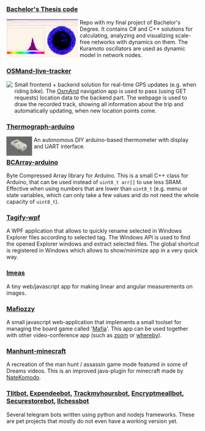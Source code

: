 ### [Bachelor's Thesis code](https://github.com/wi1k1n/simulation-dynamic-systems)
[<img src="https://github.com/wi1k1n/simulation-dynamic-systems/raw/master/figures/title-img.png" height="100" align="left" style="margin-right: 5px;">](https://github.com/wi1k1n/simulation-dynamic-systems)
Repo with my final project of Bachelor's Degree. It contains C# and C++ solutions for calculating, analyzing and visualizing scale-free networks with dynamics on them. The Kuramoto oscillators are used as dynamic model in network nodes.

### [OSMand-live-tracker](https://github.com/wi1k1n/osmand-live-tracker)
[<img src="https://github.com/wi1k1n/osmand-live-tracker/raw/master/img/screenshot.jpg" height="100" align="left" style="margin-right: 5px;">](https://github.com/wi1k1n/osmand-live-tracker)
Small frontend + backend solution for real-time GPS updates (e.g. when riding bike). The [OsmAnd](https://github.com/osmandapp/Osmand) navigation app is used to pass (using GET requests) location data to the backend part. The webpage is used to draw the recorded track, showing all information about the trip and automatically updating, when new location points come.

### [Thermograph-arduino](https://github.com/wi1k1n/thermograph-arduino)
[<img src="https://github.com/wi1k1n/thermograph-arduino/raw/main/hardware/model.png" height="50" align="left" style="margin-right: 5px;">](https://github.com/wi1k1n/thermograph-arduino)
An autonomous DIY arduino-based thermometer with display and UART interface.

### [BCArray-arduino](https://github.com/wi1k1n/bcarray-arduino)
Byte Compressed Array library for Arduino. This is a small C++ class for Arduino, that can be used instead of `uint8_t arr[]` to use less SRAM. Effective when using numbers that are lower than `uint8_t` (e.g. menu or state variables, which can only take a few values and do not need the whole capacity of `uint8_t`).

### [Tagify-wpf](https://github.com/wi1k1n/wpf-tagify)
A WPF application that allows to quickly rename selected in Windows Explorer files according to selected tag. The Windows API is used to find the opened Explorer windows and extract selected files. The global shortcut is registered in Windows which allows to show/minimize app in a very quick way.

### [Imeas](https://github.com/wi1k1n/imeas)
A tiny web/javascript app for making linear and angular measurements on images.

### [Mafiozzy](https://github.com/wi1k1n/mafiozzy)
A small javascript web-application that implements a small toolset for managing the board game called '[Mafia](https://en.wikipedia.org/wiki/Mafia_(party_game))'. This app can be used together with other video-conference app (such as [zoom](https://zoom.us/) or [whereby](https://whereby.com/)).

### [Manhunt-minecraft](https://github.com/wi1k1n/DreamManHunt)
A recreation of the man hunt / assassin game mode featured in some of Dreams videos. This is an improved java-plugin for minecraft made by [NateKomodo](https://github.com/NateKomodo/DreamManHunt).


### [Tlitbot](https://github.com/wi1k1n/tlitbot), [Expendeebot](https://github.com/wi1k1n/expendeebot), [Trackmyhoursbot](https://github.com/wi1k1n/telegram-trackmyhoursbot), [Encryptmeallbot](https://github.com/wi1k1n/encryptmeallbot), [Securestorebot](https://github.com/wi1k1n/securestorebot), [Ilchessbot](https://github.com/wi1k1n/IlChess)
Several telegram bots written using python and nodejs frameworks. These are pet projects that mostly do not even have a working version yet.